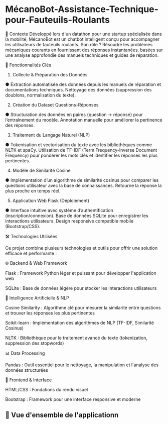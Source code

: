 # MécanoBot-Assistance-Technique-pour-Fauteuils-Roulants
📌 Contexte
Développé lors d'un datathon pour une startup spécialisée dans la mobilité, MécanoBot est un chatbot intelligent conçu pour accompagner les utilisateurs de fauteuils roulants. Son rôle ? Résoudre les problèmes mécaniques courants en fournissant des réponses instantanées, basées sur une analyse approfondie des manuels techniques et guides de réparation.

🚀 Fonctionnalités Clés

1. Collecte & Préparation des Données
   
● Extraction automatisée des données depuis les manuels de réparation et documentations techniques.
Nettoyage des données (suppression des doublons, normalisation du texte).

2. Création du Dataset Questions-Réponses
   
● Structuration des données en paires {question → réponse} pour l’entraînement du modèle.
Annotation manuelle pour améliorer la pertinence des réponses.

3. Traitement du Langage Naturel (NLP)
   
● Tokenisation et vectorisation du texte avec les bibliothèques comme NLTK et spaCy.
Utilisation de TF-IDF (Term Frequency-Inverse Document Frequency) pour pondérer les mots clés et identifier les réponses les plus pertinentes.

4. Modèle de Similarité Cosine
   
● Implémentation d’un algorithme de similarité cosinus pour comparer les questions utilisateur avec la base de connaissances.
Retourne la réponse la plus proche en temps réel.

5. Application Web Flask (Déploiement)
   
● Interface intuitive avec système d’authentification (inscription/connexion).
Base de données SQLite pour enregistrer les interactions utilisateurs.
Design responsive compatible mobile (Bootstrap/CSS).

🛠️ Technologies Utilisées

Ce projet combine plusieurs technologies et outils pour offrir une solution efficace et performante :

🌐 Backend & Web Framework

Flask : Framework Python léger et puissant pour développer l'application web

SQLite : Base de données légère pour stocker les interactions utilisateurs

🤖 Intelligence Artificielle & NLP

Cosine Similarity : Algorithme clé pour mesurer la similarité entre questions et trouver les réponses les plus pertinentes

Scikit-learn : Implémentation des algorithmes de NLP (TF-IDF, Similarité Cosinus)

NLTK : Bibliothèque pour le traitement avancé du texte (tokenization, suppression des stopwords)

📊 Data Processing

Pandas : Outil essentiel pour le nettoyage, la manipulation et l'analyse des données structurées

💄 Frontend & Interface

HTML/CSS : Fondations du rendu visuel

Bootstrap : Framework pour une interface responsive et moderne

## 📸 Vue d'ensemble de l'applicationn




